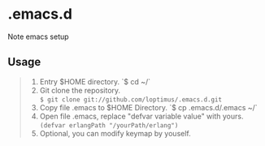 # .emacs.d
Note emacs setup
## Usage
> 1. Entry $HOME directory.  
>	`$ cd ~/`  
> 2. Git clone the repository.  
>	`$ git clone git://github.com/loptimus/.emacs.d.git`  
> 3. Copy file .emacs to $HOME Directory.  
>	`$ cp .emacs.d/.emacs ~/`  
> 4. Open file .emacs, replace "defvar variable value" with yours.  
>	`(defvar erlangPath "/yourPath/erlang")`
> 5. Optional, you can modify keymap by youself.  

